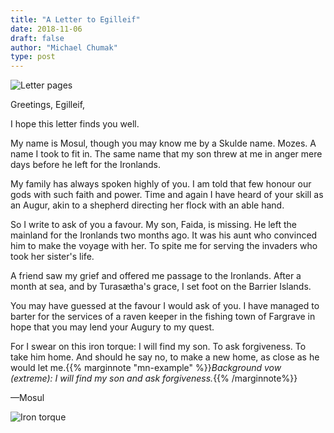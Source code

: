 ```yaml
---
title: "A Letter to Egilleif"
date: 2018-11-06
draft: false
author: "Michael Chumak"
type: post
---
```


![Letter pages](/images/ALetterToEgilleif.Combined.jpg)

Greetings, Egilleif,

I hope this letter finds you well.

My name is Mosul, though you may know me by a Skulde name. Mozes. A name I took to fit in. The same name that my son threw at me in anger mere days before he left for the Ironlands.

My family has always spoken highly of you. I am told that few honour our gods with such faith and power. Time and again I have heard of your skill as an Augur, akin to a shepherd directing her flock with an able hand.

So I write to ask of you a favour. My son, Faida, is missing. He left the mainland for the Ironlands two months ago. It was his aunt who convinced him to make the voyage with her. To spite me for serving the invaders who took her sister's life.

A friend saw my grief and offered me passage to the Ironlands. After a month at sea, and by Turasætha's grace, I set foot on the Barrier Islands.

You may have guessed at the favour I would ask of you. I have managed to barter for the services of a raven keeper in the fishing town of Fargrave in hope that you may lend your Augury to my quest.

For I swear on this iron torque: I will find my son. To ask forgiveness. To take him home. And should he say no, to make a new home, as close as he would let me.{{% marginnote "mn-example" %}}_Background vow (extreme): I will find my son and ask forgiveness._{{% /marginnote%}}

—Mosul

![Iron torque](/images/Torque.jpg)